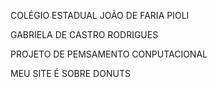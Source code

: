COLÉGIO ESTADUAL JOÃO DE FARIA PIOLI

GABRIELA DE CASTRO RODRIGUES

PROJETO DE PEMSAMENTO CONPUTACIONAL

MEU SITE É SOBRE DONUTS